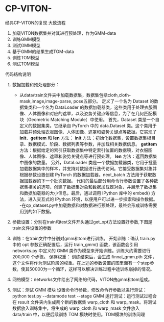 # CP-VITON-
经典CP-VITON的复现
大致流程
1. 加载VITON数据集并对其进行预处理，作为GMM-data
2. 训练GMM模型
3. 测试GMM模型
4. 基于GMM的结果生成TOM-data
5. 训练TOM模型
6. 测试TOM模型

代码结构说明
1. 数据加载和预处理部分：
   - 从data/train文件夹中加载数据集，数据集包括cloth,cloth-mask,image,image-parse,
pose五部分。
定义了一个名为 Dataset 的数据集类和一个名为 DataLoader 的数据加载器类，这些类用于处理衣服图像、人体图像和对应的遮罩，以及姿势关键点等信息，为了在几何匹配模块（Geometric Matching Module）中使用。
首先，Dataset 类是一个自定义的数据集类，它继承自 PyTorch 中的 data.Dataset 类。这个类用于加载并预处理衣服图像、人体图像、遮罩和姿势关键点等数据。它实现了 __init__、__getitem__ 和 __len__ 方法：
__init__ 方法：初始化数据集，设置数据集根目录、数据模式、阶段、数据列表等参数，并加载相关数据信息。
__getitem__ 方法：根据给定的索引获取数据集中特定索引位置的数据项，对衣服图像、人体图像、遮罩和姿势关键点等进行预处理。
__len__ 方法：返回数据集中图像的数量。
另外，DataLoader 类是一个数据加载器类，它用于批量加载数据集中的样本，并支持对数据进行迭代访问。它接受数据集对象并根据参数设置创建 PyTorch 的数据加载器。next_batch 方法用于获取数据加载器的下一个批次数据。
代码的最后部分用命令行参数设置了各种数据集相关的选项，创建了数据集对象和数据加载器对象，并展示了数据集和数据加载器的大小信息。最后，通过调用 IPython 库中的 embed() 方法，进入交互式的 IPython 环境，以便用户可以进一步探索和操作数据。
-在cp_dataset.py中加载数据和对数据进行预处理，最终会形成训练需要用到的如下数据。
    
2. 参数设置：分别在train和test文件开头通过get_opt方法设置好参数,下图是train文件设置的参数
   
3. 训练：在train文件中分别对gmm和tom进行训练。
开始训练：确认 train.py 中的 opt 参数正确配置后，运行 train_gmm() 函数，该函数会引用 networks.py 中定义的 GMM 类作为模型来开始训练。训练大约需要进行 200,000 个步骤。
保存权重：
训练结束后，会生成 finnal_gmm.pth 文件，这个文件将作为测试阶段的权重。在上述的参数设置的图里面有一个step参数，使其50000为一个循环，这样可以解决训练过程中途训练崩掉的情况。

4.	网络模型：networks文件给出了网络的代码，VITON由gmm和tom组成。

5. 测试：测试 GMM 模块
设置命令行参数，修改命令行参数以进行测试：python test.py --datamode test --stage GMM
运行测试：运行测试过程会在 result 文件夹内生成两个新的数据集 warp_cloth 和 warp_mask。将测试数据放入训练集中，将生成的 warp_cloth 和 warp_mask 文件放入 data/train 中，以便后续训练 TOM 模块时使用。TOM模块的训练同理   

